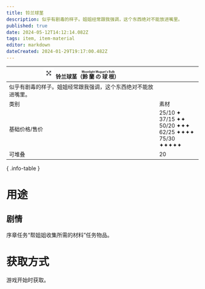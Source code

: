 ```yaml
---
title: 铃兰球茎
description: 似乎有剧毒的样子。姐姐经常跟我强调，这个东西绝对不能放进嘴里。
published: true
date: 2024-05-12T14:12:14.082Z
tags: item, item-material
editor: markdown
dateCreated: 2024-01-29T19:17:00.482Z
---
```


| <div markdown>![物品图标](/assets/global/items/common_plant.png) <span>铃兰球茎（<ruby lang="ja">鈴蘭の球根<rt>Moonlight Muguet's Bulb</rt></ruby>）</span></div> ||
| - | - |
| 似乎有剧毒的样子。姐姐经常跟我强调，这个东西绝对不能放进嘴里。 ||
| 类别 | 素材 |
| 基础价格/售价 | 25/10 ✦<br>37/15 ✦✦<br>50/20 ✦✦✦<br>62/25 ✦✦✦✦<br>75/30 ✦✦✦✦✦ |
| 可堆叠 | 20 |
{ .info-table }

# 用途
## 剧情
序章任务“帮姐姐收集所需的材料”任务物品。

# 获取方式
游戏开始时获取。